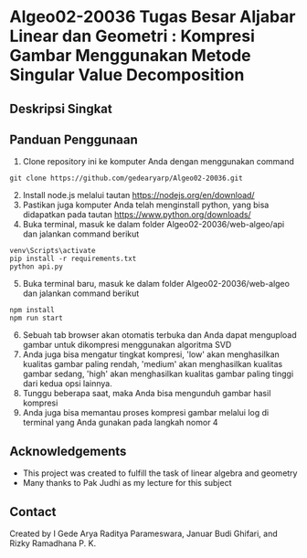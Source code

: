 # Algeo02-20036 Tugas Besar Aljabar Linear dan Geometri : Kompresi Gambar Menggunakan Metode Singular Value Decomposition

## Deskripsi Singkat

## Panduan Penggunaan
1. Clone repository ini ke komputer Anda dengan menggunakan command 
```
git clone https://github.com/gedearyarp/Algeo02-20036.git
```
2. Install node.js melalui tautan https://nodejs.org/en/download/
3. Pastikan juga komputer Anda telah menginstall python, yang bisa didapatkan pada tautan https://www.python.org/downloads/
4. Buka terminal, masuk ke dalam folder Algeo02-20036/web-algeo/api dan jalankan command berikut
```
venv\Scripts\activate
pip install -r requirements.txt
python api.py
```
5. Buka terminal baru, masuk ke dalam folder Algeo02-20036/web-algeo dan jalankan command berikut
```
npm install
npm run start
```
6. Sebuah tab browser akan otomatis terbuka dan Anda dapat mengupload gambar untuk dikompresi menggunakan algoritma SVD
7. Anda juga bisa mengatur tingkat kompresi, 'low' akan menghasilkan kualitas gambar paling rendah, 'medium' akan menghasilkan kualitas gambar sedang, 'high' akan menghasilkan kualitas gambar paling tinggi dari kedua opsi lainnya.
8. Tunggu beberapa saat, maka Anda bisa mengunduh gambar hasil kompresi
9. Anda juga bisa memantau proses kompresi gambar melalui log di terminal yang Anda gunakan pada langkah nomor 4

## Acknowledgements
- This project was created to fulfill the task of linear algebra and geometry
- Many thanks to Pak Judhi as my lecture for this subject


## Contact
Created by I Gede Arya Raditya Parameswara, Januar Budi Ghifari, and Rizky Ramadhana P. K.


<!-- Optional -->
<!-- ## License -->
<!-- This project is open source and available under the [... License](). -->

<!-- You don't have to include all sections - just the one's relevant to your project -->
